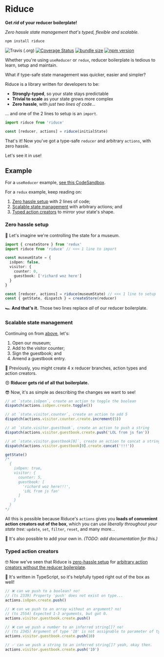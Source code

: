 # Riduce

**Get *rid* of your reducer boilerplate!**

*Zero hassle state management that's typed, flexible and scalable.*

```bash
npm install riduce
```

![Travis (.org)](https://img.shields.io/travis/richardcrng/riduce.svg)
[![Coverage Status](https://coveralls.io/repos/github/richardcrng/riduce/badge.svg?branch=buttons)](https://coveralls.io/github/richardcrng/riduce?branch=buttons)
[![bundle size](https://badgen.net/bundlephobia/min/riduce)](https://badgen.net/bundlephobia/min/riduce)
[![npm version](https://badge.fury.io/js/riduce.svg)](https://badge.fury.io/js/riduce)

Whether you're using `useReducer` or `redux`, reducer boilerplate is tedious to learn, setup and maintain.

What if type-safe state management was quicker, easier and simpler?

Riduce is a library written for developers to be:
- **Strongly-typed**, so your state stays predictable
- **Trivial to scale** as your state grows more complex
- **Zero hassle**, with *just two lines of code...*

... and one of the 2 lines to setup is an `import`.

```ts
import riduce from 'riduce'

const [reducer, actions] = riduce(initialState)
```

That's it! Now you've got a type-safe `reducer` and arbitrary `actions`, with zero hassle.

Let's see it in use!

## Example
For a `useReducer` example, [see this CodeSandbox](https://codesandbox.io/s/riduce-example-madlibs-for-developers-njo9t).

For a `redux` example, keep reading on:
1. [Zero hassle setup](#zero-hassle-setup) with 2 lines of code;
2. [Scalable state management](#scalable-state-management) with arbitrary actions; and
3. [Typed action creators](#typed-action-creators) to mirror your state's shape.

### Zero hassle setup
💭 Let's imagine we're controlling the state for a museum.
```ts
import { createStore } from 'redux'
import riduce from 'riduce' // <<< 1 line to import

const museumState = {
  isOpen: false,
  visitor: {
    counter: 0,
    guestbook: ['richard woz here']
  }
}

const [reducer, actions] = riduce(museumState) // <<< 1 line to setup
const { getState, dispatch } = createStore(reducer)
```
🏎️ **And that's it.** Those two lines replace *all* of our reducer boilerplate.

### Scalable state management
Continuing on from [above](#zero-hassle-setup), let's:
1. Open our museum;
2. Add to the visitor counter;
3. Sign the guestbook; and
4. Amend a guestbook entry.

🤮 Previously, you might create 4 x reducer branches, action types and action creators.

😍 **Riducer gets rid of all that boilerplate.**

😎 Now, it's as simple as describing the changes we want to see!

```ts
// at `state.isOpen`, create an action to toggle the boolean
dispatch(actions.isOpen.create.toggle())

// at `state.visitor.counter`, create an action to add 5
dispatch(actions.visitor.counter.create.increment(5))

// at `state.visitor.guestbook`, create an action to push a string
dispatch(actions.visitor.guestbook.create.push('LOL from js fan'))

// at `state.visitor.guestbook[0]`, create an action to concat a string
dispatch(actions.visitor.guestbook[0].create.concat('!!!'))

getState()
/*
  {
    isOpen: true,
    visitor: {
      counter: 5,
      guestbook: [
        'richard woz here!!!',
        'LOL from js fan'
      ]
    }
  }
*/
```
All this is possible because Riduce's `actions` gives you **loads of convenient action creators out of the box**, which you can *use liberally throughout your state tree:* `update`, `set`, `filter`, `reset`, and many more...

🧠 It's also possible to add your own in. *(TODO: add documentation for this.)*

### Typed action creators
🤓 Now we've seen that Riduce is [zero-hassle setup](#zero-hassle-setup) for [arbitrary action creators without the reducer boilerplate](#scalable-state-management). 

💪 It's written in TypeScript, so it's helpfully typed right out of the box as well!

```ts
// ❌ can we push to a boolean? no!
// (ts 2339) Property 'push' does not exist on type...
actions.isOpen.create.push()

// ❌ can we push to an array without an argument? no!
// (ts 2554) Expected 1-3 arguments, but got 0.
actions.visitor.guestbook.create.push()

// ❌ can we push a number to an inferred string[]? no!
// (ts 2345) Argument of type '10' is not assignable to parameter of type 'string'.
actions.visitor.guestbook.create.push(10)

// ✅ can we push a string to an inferred string[]? yeah, okay then.
actions.visitor.guestbook.create.push('10')
```
